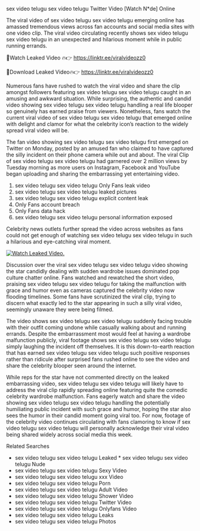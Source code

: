 ﻿sex video telugu sex video telugu Twitter Video [Watch N*de] Online

The viral video of ﻿sex video telugu sex video telugu emerging online has amassed tremendous views across fan accounts and social media sites with one video clip. The viral video circulating recently shows ﻿sex video telugu sex video telugu in an unexpected and hilarious moment while in public running errands. 

🔴Watch Leaked Video 🔥👉  https://linktr.ee/viralvideozz0 

🔴Download Leaked Video🔥👉  https://linktr.ee/viralvideozz0 

Numerous fans have rushed to watch the viral video and share the clip amongst followers featuring ﻿sex video telugu sex video telugu caught in an amusing and awkward situation. While surprising, the authentic and candid video showing ﻿sex video telugu sex video telugu handling a real life blooper so genuinely has earned praise from viewers. Nonetheless, fans watch the current viral video of ﻿sex video telugu sex video telugu that emerged online with delight and clamor for what the celebrity icon’s reaction to the widely spread viral video will be.

The fan video showing ﻿sex video telugu sex video telugu first emerged on Twitter on Monday, posted by an amused fan who claimed to have captured the silly incident on their phone camera while out and about. The viral Clip of ﻿sex video telugu sex video telugu had garnered over 2 million views by Tuesday morning as more users on Instagram, Facebook and YouTube began uploading and sharing the embarrassing yet entertaining video. 

1. ﻿sex video telugu sex video telugu Only Fans leak video
2. ﻿sex video telugu sex video telugu leaked pictures
3. ﻿sex video telugu sex video telugu explicit content leak
4. Only Fans account breach
5. Only Fans data hack
6. ﻿sex video telugu sex video telugu personal information exposed

Celebrity news outlets further spread the video across websites as fans could not get enough of watching ﻿sex video telugu sex video telugu in such a hilarious and eye-catching viral moment. 

[![Watch Leaked Video.](https://miro.medium.com/v2/resize:fit:828/format:webp/1*cilzJN44JGOrTw9NJCrNHA.gif "Watch Leaked Video")](https://linktr.ee/viralvideozz0)

Discussion over the viral ﻿sex video telugu sex video telugu video showing the star candidly dealing with sudden wardrobe issues dominated pop culture chatter online. Fans watched and rewatched the short video, praising ﻿sex video telugu sex video telugu for taking the malfunction with grace and humor even as cameras captured the celebrity video now flooding timelines. Some fans have scrutinized the viral clip, trying to discern what exactly led to the star appearing in such a silly viral video, seemingly unaware they were being filmed.

The video shows ﻿sex video telugu sex video telugu suddenly facing trouble with their outfit coming undone while casually walking about and running errands. Despite the embarrassment most would feel at having a wardrobe malfunction publicly, viral footage shows ﻿sex video telugu sex video telugu simply laughing the incident off themselves. It is this down-to-earth reaction that has earned ﻿sex video telugu sex video telugu such positive responses rather than ridicule after surprised fans rushed online to see the video and share the celebrity blooper seen around the internet.  

While reps for the star have not commented directly on the leaked embarrassing video, ﻿sex video telugu sex video telugu will likely have to address the viral clip rapidly spreading online featuring quite the comedic celebrity wardrobe malfunction. Fans eagerly watch and share the video showing ﻿sex video telugu sex video telugu handling the potentially humiliating public incident with such grace and humor, hoping the star also sees the humor in their candid moment going viral too. For now, footage of the celebrity video continues circulating with fans clamoring to know if ﻿sex video telugu sex video telugu will personally acknowledge their viral video being shared widely across social media this week.

Related Searches
* ﻿sex video telugu sex video telugu Leaked
﻿* sex video telugu sex video telugu Nude
* ﻿sex video telugu sex video telugu Sexy Video
* ﻿sex video telugu sex video telugu xxx Video
* ﻿sex video telugu sex video telugu Porn
* ﻿sex video telugu sex video telugu Adult Video
* ﻿sex video telugu sex video telugu Shower Video
* ﻿sex video telugu sex video telugu Twitter Video
* ﻿sex video telugu sex video telugu Onlyfans Video
* ﻿sex video telugu sex video telugu Leaks
* ﻿sex video telugu sex video telugu Photos
